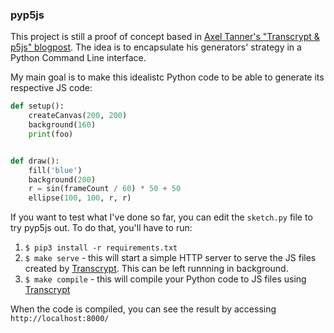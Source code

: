 ### pyp5js

This project is still a proof of concept based in [Axel Tanner's "Transcrypt & p5js" blogpost](https://4nomore.net/2018/transcrypt_p5js/). The idea is to encapsulate his generators' strategy in a Python Command Line interface.

My main goal is to make this idealistc Python code to be able to generate its respective JS code:

```python
def setup():
    createCanvas(200, 200)
    background(160)
    print(foo)


def draw():
    fill('blue')
    background(200)
    r = sin(frameCount / 60) * 50 + 50
    ellipse(100, 100, r, r)
```

If you want to test what I've done so far, you can edit the `sketch.py` file to try pyp5js out. To do that, you'll have to run:

1. `$ pip3 install -r requirements.txt`
2. `$ make serve` - this will start a simple HTTP server to serve the JS files created by [Transcrypt](http://www.transcrypt.org/). This can be left runnning in background.
3. `$ make compile` - this will compile your Python code to JS files using [Transcrypt](http://www.transcrypt.org/)

When the code is compiled, you can see the result by accessing `http://localhost:8000/`
